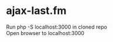 ajax-last.fm
============

Run php -S localhost:3000 in cloned repo
<br>Open browser to localhost:3000
